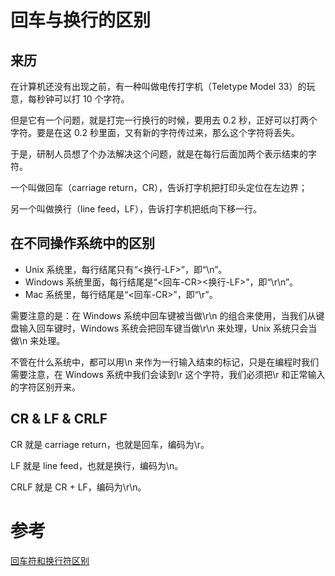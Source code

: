<author-info date="1636361587060"></author-info>

# 回车与换行的区别

## 来历

在计算机还没有出现之前，有一种叫做电传打字机（Teletype Model 33）的玩意，每秒钟可以打 10 个字符。

但是它有一个问题，就是打完一行换行的时候，要用去 0.2 秒，正好可以打两个字符。要是在这 0.2 秒里面，又有新的字符传过来，那么这个字符将丢失。

于是，研制人员想了个办法解决这个问题，就是在每行后面加两个表示结束的字符。

一个叫做回车（carriage return，CR），告诉打字机把打印头定位在左边界；

另一个叫做换行（line feed，LF），告诉打字机把纸向下移一行。

## 在不同操作系统中的区别

- Unix 系统里，每行结尾只有“<换行-LF>”，即“\n”。
- Windows 系统里面，每行结尾是“<回车-CR><换行-LF>”，即“\r\n”。
- Mac 系统里，每行结尾是“<回车-CR>”，即“\r”。

需要注意的是：在 Windows 系统中回车键被当做\r\n 的组合来使用，当我们从键盘输入回车键时，Windows 系统会把回车键当做\r\n 来处理，Unix 系统只会当做\n 来处理。

不管在什么系统中，都可以用\n 来作为一行输入结束的标记，只是在编程时我们需要注意，在 Windows 系统中我们会读到\r 这个字符，我们必须把\r 和正常输入的字符区别开来。

## CR & LF & CRLF

CR 就是 carriage return，也就是回车，编码为\r。

LF 就是 line feed，也就是换行，编码为\n。

CRLF 就是 CR + LF，编码为\r\n。

# 参考

[回车符和换行符区别](https://www.cnblogs.com/utank/p/4347059.html)
